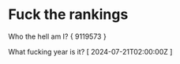 # Fuck the rankings

Who the hell am I?
{ 9119573 }

What fucking year is it?
[ 2024-07-21T02:00:00Z ]
